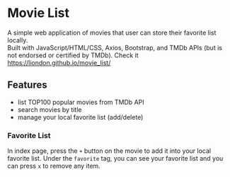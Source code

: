 # Movie List
A simple web application of movies that user can store their favorite list locally.  
Built with JavaScript/HTML/CSS, Axios, Bootstrap, and TMDb APIs (but is not endorsed or certified by TMDb).
Check it https://liondon.github.io/movie_list/

## Features
- list TOP100 popular movies from TMDb API
- search movies by title
- manage your local favorite list (add/delete)

### Favorite List
In index page, press the `+` button on the movie to add it into your local favorite list.
Under the `favorite` tag, you can see your favorite list and you can press `x` to remove any item.
